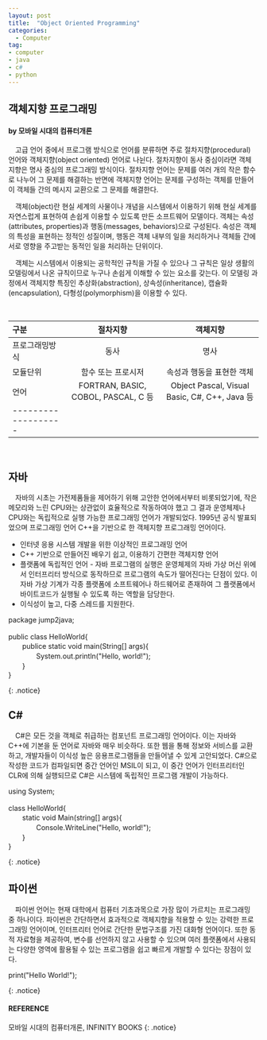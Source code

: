 ```yaml
---
layout: post
title:  "Object Oriented Programming"
categories:
  - Computer
tag:
- computer 
- java
- c#
- python
---
```


## 객체지향 프로그래밍
#### by 모바일 시대의 컴퓨터개론

　고급 언어 중에서 프로그램 방식으로 언어를 분류하면 주로 절차지향(procedural) 언어와 객체지향(object oriented) 언어로 나뉜다. 절차지향이 동사 중심이라면 객체 지향은 명사 중심의 프로그래밍 방식이다. 절차지향 언어는 문제를 여러 개의 작은 함수로 나누어 그 문제를 해결하는 반면에 객체지향 언어는 문제를 구성하는 객체를 만들어 이 객체들 간의 메시지 교환으로 그 문제를 해결한다.

　객체(object)란 현실 세계의 사물이나 개념을 시스템에서 이용하기 위해 현실 세계를 자연스럽게 표현하여 손쉽게 이용할 수 있도록 만든 소프트웨어 모델이다. 객체는 속성(attributes, properties)과 행동(messages, behaviors)으로 구성된다. 속성은 객체의 특성을 표현하는 정적인 성질이며, 행동은 객체 내부의 일을 처리하거나 객체들 간에 서로 영향을 주고받는 동적인 일을 처리하는 단위이다.

　객체는 시스템에서 이용되는 공학적인 규칙을 가질 수 있으나 그 규칙은 일상 생활의 모델링에서 나온 규칙이므로 누구나 손쉽게 이해할 수 있는 요소를 갖는다. 이 모델링 과정에서 객체지향 특징인 추상화(abstraction), 상속성(inheritance), 캡슐화(encapsulation), 다형성(polymorphism)을 이용할 수 있다. 

<br>

| 구분 | 절차지향 | 객체지향 |
|:--------|:-------:|:-------:|
| 프로그래밍방식   | 동사   | 명사   |
| 모듈단위   | 함수 또는 프로시저   | 속성과 행동을 표현한 객체   |
| 언어   | FORTRAN, BASIC, COBOL, PASCAL, C 등   | Object Pascal, Visual Basic, C#, C++, Java 등   |
|-------------------|

<br>

## 자바

　자바의 시초는 가전제품들을 제어하기 위해 고안한 언어에서부터 비롯되었기에, 작은 메모리와 느린 CPU와는 상관없이 효율적으로 작동하여야 했고 그 결과 운영체제나 CPU와는 독립적으로 실행 가능한 프로그래밍 언어가 개발되었다. 1995년 공식 발표되었으며 프로그래밍 언어 C++을 기반으로 한 객체지향 프로그래밍 언어이다.

* 인터넷 응용 시스템 개발을 위한 이상적인 프로그래밍 언어
* C++ 기반으로 만들어진 배우기 쉽고, 이용하기 간편한 객체지향 언어
* 플랫폼에 독립적인 언어 - 자바 프로그램의 실행은 운영체제의 자바 가상 머신 위에서 인터프리터 방식으로 동작하므로 프로그램의 속도가 떨어진다는 단점이 있다. 이 자바 가상 기계가 각종 플랫폼에 소프트웨어나 하드웨어로 존재하여 그 플랫폼에서 바이트코드가 실행될 수 있도록 하는 역할을 담당한다.
* 이식성이 높고, 다중 스레드를 지원한다.

<p>
package jump2java; <br>
<br>
public class HelloWorld{ <br>
　　publice static void main(String[] args){ <br>
　　　　System.out.println("Hello, world!"); <br>
　　} <br>
}
</p>
{: .notice}

<br>

## C#

　C#은 모든 것을 객체로 취급하는 컴포넌트 프로그래밍 언어이다. 이는 자바와 C++에 기본을 둔 언어로 자바와 매우 비슷하다. 또한 웹을 통해 정보와 서비스를 교환하고, 개발자들이 이식성 높은 응용프로그램들을 만들어낼 수 있게 고안되었다. C#으로 작성한 코드가 컴파일되면 중간 언어인 MSIL이 되고, 이 중간 언어가 인터프리터인 CLR에 의해 실행되므로 C#은 시스템에 독립적인 프로그램 개발이 가능하다.

<p>
using System; <br>
<br>
class HelloWorld{ <br>
　　static void Main(string[] args){ <br>
　　　　Console.WriteLine("Hello, world!"); <br>
　　} <br>
}
</p>
{: .notice}

<br>

## 파이썬

　파이썬 언어는 현재 대학에서 컴퓨터 기초과목으로 가장 많이 가르치는 프로그래밍 중 하나이다. 파이썬은 간단하면서 효과적으로 객체지향을 적용할 수 있는 강력한 프로그래밍 언어이며, 인터프리터 언어로 간단한 문법구조를 가진 대화형 언어이다. 또한 동적 자료형을 제공하여, 변수를 선언하지 않고 사용할 수 있으며 여러 플랫폼에서 사용되는 다양한 영역에 활용될 수 있는 프로그램을 쉽고 빠르게 개발할 수 있다는 장점이 있다.

<p>
print("Hello World!");
</p>
{: .notice}

<br>

#### REFERENCE
모바일 시대의 컴퓨터개론, INFINITY BOOKS
{: .notice}